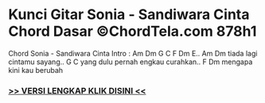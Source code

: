 
 # Kunci Gitar Sonia - Sandiwara Cinta Chord Dasar ©ChordTela.com 878h1


Chord Sonia - Sandiwara Cinta Intro : Am Dm G C F Dm E.. Am Dm tiada lagi cintamu sayang.. G C yang dulu pernah engkau curahkan.. F Dm mengapa kini kau berubah

###  <a href="https://shortlighzx.web.app?sq=Kunci Gitar Sonia - Sandiwara Cinta Chord Dasar ©ChordTela.com"> >> VERSI LENGKAP KLIK DISINI << </a>
